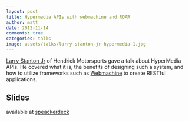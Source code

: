 ```yaml
---
layout: post
title: Hypermedia APIs with webmachine and ROAR
author: matt
date: 2012-11-14
comments: true
categories: talks
image: assets/talks/larry-stanton-jr-hypermedia-1.jpg
---
```


[Larry Stanton Jr](http://www.twitter.com/statonjr) of Hendrick Motorsports gave a talk about HyperMedia APIs. He covered what it is, the benefits of designing such a system, and how to utilize frameworks such as [Webmachine](https://github.com/basho/webmachine) to create RESTful applications.

## Slides

available at [speackerdeck](https://speakerdeck.com/statonjr/hypermedia-apis-with-webmachine-and-roar)
